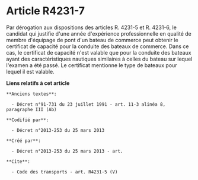 # Article R4231-7

Par dérogation aux dispositions des articles R. 4231-5 et R. 4231-6, le candidat qui justifie d'une année d'expérience
professionnelle en qualité de membre d'équipage de pont d'un bateau de commerce peut obtenir le certificat de capacité pour
la conduite des bateaux de commerce. Dans ce cas, le certificat de capacité n'est valable que pour la conduite des bateaux
ayant des caractéristiques nautiques similaires à celles du bateau sur lequel l'examen a été passé. Le certificat mentionne
le type de bateaux pour lequel il est valable.

**Liens relatifs à cet article**

	**Anciens textes**:

	  - Décret n°91-731 du 23 juillet 1991 - art. 11-3 alinéa 8, paragraphe III (Ab)

	**Codifié par**:

	  - Décret n°2013-253 du 25 mars 2013

	**Créé par**:

	  - Décret n°2013-253 du 25 mars 2013 - art.

	**Cite**:

	  - Code des transports - art. R4231-5 (V)
